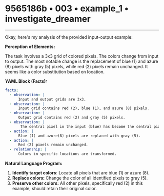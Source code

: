 # 9565186b • 003 • example_1 • investigate_dreamer

---
Okay, here's my analysis of the provided input-output example:

**Perception of Elements:**

The task involves a 3x3 grid of colored pixels. The colors change from input to output. The most notable change is the replacement of blue (1) and azure (8) pixels with gray (5) pixels, while red (2) pixels remain unchanged. It seems like a color substitution based on location.

**YAML Block (Facts):**



```yaml
facts:
  - observation: |
      Input and output grids are 3x3.
  - observation: |
      Input grid contains red (2), blue (1), and azure (8) pixels.
  - observation: |
      Output grid contains red (2) and gray (5) pixels.
  - observation: |
       The central pixel in the input (blue) has become the central pixel of a new color (gray), and its two adjacent pixels on it's right that where of an other color (azure) have been replaced by the color of the center (gray).
  - action: |
      Blue (1) and azure(8) pixels are replaced with gray (5).
  - action: |
      Red (2) pixels remain unchanged.
  - relationship: |
      Colors in specific locations are transformed.
```



**Natural Language Program:**

1.  **Identify target colors:** Locate all pixels that are blue (1) or azure (8).
2.  **Replace colors:** Change the color of all identified pixels to gray (5).
3.  **Preserve other colors:** All other pixels, specifically red (2) in this example, should retain their original color.

